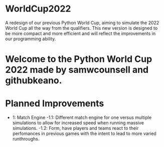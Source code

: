 # WorldCup2022
A redesign of our previous Python World Cup, aiming to simulate the 2022 World Cup all the way from the qualifiers. This new version is designed to be more compact and more efficient and will reflect the improvements in our programming ability.

# Welcome to the Python World Cup 2022 made by samwcounsell and githubkeano.

# Planned Improvements
- 1: Match Engine
  -1.1: Different match engine for one versus multiple simulations to allow for increased speed when running massive simulations.
  -1.2: Form, have players and teams react to their perfomances in previous games with the intent to lead to more varied runthroughs.
